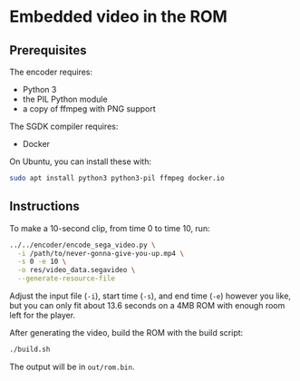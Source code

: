 # Embedded video in the ROM


## Prerequisites

The encoder requires:
 - Python 3
 - the PIL Python module
 - a copy of ffmpeg with PNG support

The SGDK compiler requires:
 - Docker

On Ubuntu, you can install these with:

```sh
sudo apt install python3 python3-pil ffmpeg docker.io
```


## Instructions

To make a 10-second clip, from time 0 to time 10, run:

```sh
../../encoder/encode_sega_video.py \
  -i /path/to/never-gonna-give-you-up.mp4 \
  -s 0 -e 10 \
  -o res/video_data.segavideo \
  --generate-resource-file
```

Adjust the input file (`-i`), start time (`-s`), and end time (`-e`) however
you like, but you can only fit about 13.6 seconds on a 4MB ROM with enough room
left for the player.

After generating the video, build the ROM with the build script:

```sh
./build.sh
```

The output will be in `out/rom.bin`.
